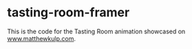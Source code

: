 # tasting-room-framer
This is the code for the Tasting Room animation showcased on www.matthewkulp.com.
